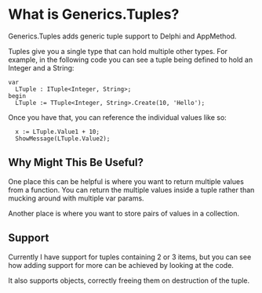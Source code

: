 What is Generics.Tuples?
========================
Generics.Tuples adds generic tuple support to Delphi and AppMethod. 

Tuples give you a single type that can hold multiple other types. For example, in the following code you can see a tuple being defined to hold an Integer and a String: 

    var
      LTuple : ITuple<Integer, String>;
    begin
      LTuple := TTuple<Integer, String>.Create(10, 'Hello');


Once you have that, you can reference the individual values like so:

    
      x := LTuple.Value1 + 10;
      ShowMessage(LTuple.Value2);


Why Might This Be Useful?
-------------------------
One place this can be helpful is where you want to return multiple values from a function. You can return the multiple values inside a tuple rather than mucking around with multiple var params.

Another place is where you want to store pairs of values in a collection.


Support
----------

Currently I have support for tuples containing 2 or 3 items, but you can see how adding support for more can be achieved by looking at the code. 

It also supports objects, correctly freeing them on destruction of the tuple.